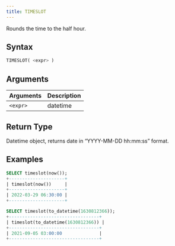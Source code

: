```yaml
---
title: TIMESLOT
---
```


Rounds the time to the half hour.
## Syntax

```sql
TIMESLOT( <expr> )
```

## Arguments

| Arguments   | Description |
| ----------- | ----------- |
| `<expr>` | datetime |

## Return Type
Datetime object, returns date in “YYYY-MM-DD hh:mm:ss” format.

## Examples

```sql
SELECT timeslot(now());
+---------------------+
| timeslot(now())     |
+---------------------+
| 2022-03-29 06:30:00 |
+---------------------+

SELECT timeslot(to_datetime(1630812366));
+----------------------------------+
| timeslot(to_datetime(1630812366)) |
+----------------------------------+
| 2021-09-05 03:00:00              |
+----------------------------------+
```
